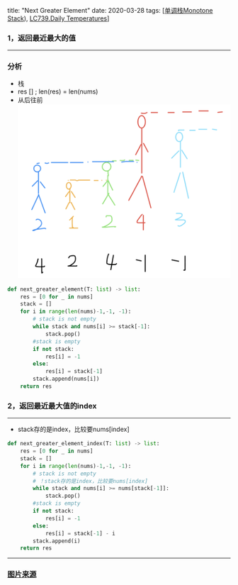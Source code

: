 title: "Next Greater Element"
date: 2020-03-28
tags: [[单调栈Monotone Stack](https://github.com/labuladong/fucking-algorithm/blob/master/数据结构系列/单调栈.md)),  [LC739.Daily Temperatures](https://leetcode.com/problems/daily-temperatures/)]

### 1，返回最近最大的值
---
<!--input：nums =  [2,1,2,4,3]
	output： res = [4,2,4,-1,-1]-->

### 分析
- 栈
- res [] ; len(res) = len(nums)
- 从后往前
![monotone_stack](pic/monotone_stack.png)

```python
def next_greater_element(T: list) -> list:
    res = [0 for _ in nums]
    stack = []
    for i in range(len(nums)-1,-1, -1):
        # stack is not empty
        while stack and nums[i] >= stack[-1]:
            stack.pop() 
        #stack is empty    
        if not stack:
            res[i] = -1
        else:
            res[i] = stack[-1] 
        stack.append(nums[i])
    return res
```

### 2，返回最近最大值的index

---
-  stack存的是index，比较要nums[index]
```python
def next_greater_element_index(T: list) -> list:
    res = [0 for _ in nums]
    stack = []
    for i in range(len(nums)-1,-1, -1):
        # stack is not empty
        # ！stack存的是index，比较要nums[index]
        while stack and nums[i] >= nums[stack[-1]]:
            stack.pop() 
        #stack is empty    
        if not stack:
            res[i] = -1
        else:
            res[i] = stack[-1] - i
        stack.append(i)
    return res
```
---


### [图片来源](https://github.com/labuladong/fucking-algorithm/blob/master/数据结构系列/单调栈.md)


